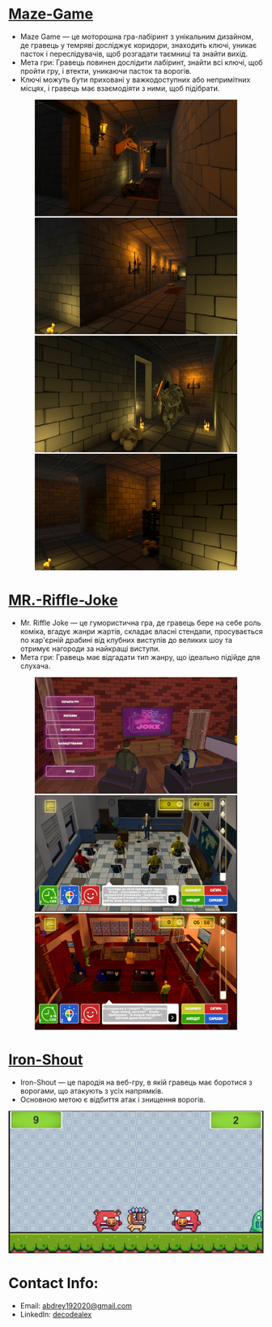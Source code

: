 

# [Maze-Game](https://github.com/Kosheew/Maze-Game.git) 

* Maze Game — це моторошна гра-лабіринт з унікальним дизайном, де гравець у темряві досліджує коридори, знаходить ключі, уникає пасток і переслідувачів, щоб розгадати таємниці та знайти вихід.
* Мета гри: Гравець повинен дослідити лабіринт, знайти всі ключі, щоб пройти гру, і втекти, уникаючи пасток та ворогів.
* Ключі можуть бути приховані у важкодоступних або непримітних місцях, і гравець має взаємодіяти з ними, щоб підібрати.

<p align="center">
<img src="https://github.com/Kosheew/Maze-Game/blob/main/Image/photo_1.jpg" width="400" height="230">
<img src="https://github.com/Kosheew/Maze-Game/blob/main/Image/photo_2.jpg" width="400" height="230">
<img src="https://github.com/Kosheew/Maze-Game/blob/main/Image/photo_3.jpg" width="400" height="230">
<img src="https://github.com/Kosheew/Maze-Game/blob/main/Image/photo_4.jpg" width="400" height="230">
</p>

# [MR.-Riffle-Joke](https://github.com/Kosheew/MR.-Riffle-Joke.git) 
* Mr. Riffle Joke — це гумористична гра, де гравець бере на себе роль коміка, вгадує жанри жартів, складає власні стендапи, просувається по кар'єрній драбині від клубних виступів до великих шоу та отримує нагороди за найкращі виступи.
* Мета гри: Гравець має відгадати тип жанру, що ідеально підійде для слухача.

<p align="center">
<img src="https://github.com/Kosheew/MR.-Riffle-Joke/blob/main/Image/Photo_1.png" width="400" height="230">
<img src="https://github.com/Kosheew/MR.-Riffle-Joke/blob/main/Image/Photo_2.png" width="400" height="230">
<img src="https://github.com/Kosheew/MR.-Riffle-Joke/blob/main/Image/Photo_3.png" width="400" height="230">
</p>

# [Iron-Shout](https://github.com/Kosheew/Iron-Snout.git) 

* Iron-Shout — це пародія на веб-гру, в якій гравець має боротися з ворогами, що атакують з усіх напрямків.
* Основною метою є відбиття атак і знищення ворогів.

<p align="center">
<img src="https://github.com/Kosheew/Iron-Snout/blob/main/Assets/Sprites/Image_git/Photo_1.png" width="930">
</p>

# Contact Info:

- Email: abdrey192020@gmail.com
- LinkedIn: [decodealex](www.linkedin.com/in/andriy-zakruzhnuy)
